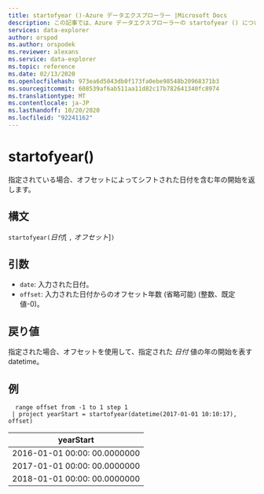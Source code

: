 ```yaml
---
title: startofyear ()-Azure データエクスプローラー |Microsoft Docs
description: この記事では、Azure データエクスプローラーの startofyear () について説明します。
services: data-explorer
author: orspod
ms.author: orspodek
ms.reviewer: alexans
ms.service: data-explorer
ms.topic: reference
ms.date: 02/13/2020
ms.openlocfilehash: 973ea6d5043db0f173fa0ebe98548b20968371b3
ms.sourcegitcommit: 608539af6ab511aa11d82c17b782641340fc8974
ms.translationtype: MT
ms.contentlocale: ja-JP
ms.lasthandoff: 10/20/2020
ms.locfileid: "92241162"
---
```

# <a name="startofyear"></a>startofyear()

指定されている場合、オフセットによってシフトされた日付を含む年の開始を返します。

## <a name="syntax"></a>構文

`startofyear(`*日付*[ `,` *オフセット*]`)`

## <a name="arguments"></a>引数

* `date`: 入力された日付。
* `offset`: 入力された日付からのオフセット年数 (省略可能) (整数、既定値-0)。 

## <a name="returns"></a>戻り値

指定された場合、オフセットを使用して、指定された *日付* 値の年の開始を表す datetime。

## <a name="example"></a>例

```kusto
  range offset from -1 to 1 step 1
 | project yearStart = startofyear(datetime(2017-01-01 10:10:17), offset) 
```

|yearStart|
|---|
|2016-01-01 00:00: 00.0000000|
|2017-01-01 00:00: 00.0000000|
|2018-01-01 00:00: 00.0000000|